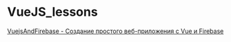 # VueJS_lessons

<a href="https://tproger.ru/translations/simple-web-app-with-vue-and-firebase/">VuejsAndFirebase - Создание простого веб-приложения с Vue и Firebase</a>